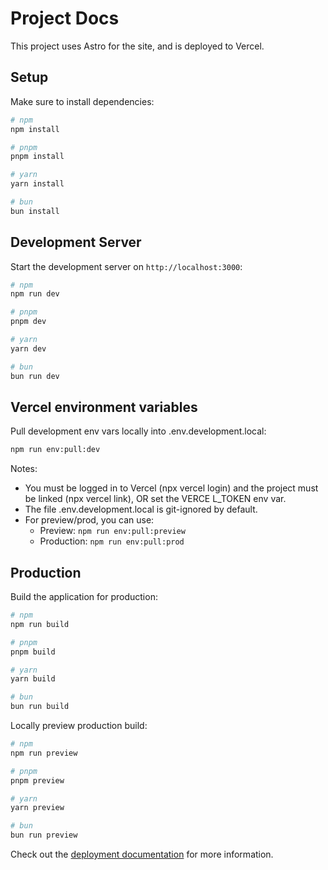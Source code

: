 # Project Docs

This project uses Astro for the site, and is deployed to Vercel.

## Setup

Make sure to install dependencies:

```bash
# npm
npm install

# pnpm
pnpm install

# yarn
yarn install

# bun
bun install
```

## Development Server

Start the development server on `http://localhost:3000`:

```bash
# npm
npm run dev

# pnpm
pnpm dev

# yarn
yarn dev

# bun
bun run dev
```

## Vercel environment variables

Pull development env vars locally into .env.development.local:

```bash
npm run env:pull:dev
```

Notes:
- You must be logged in to Vercel (npx vercel login) and the project must be linked (npx vercel link), OR set the VERCE L_TOKEN env var.
- The file .env.development.local is git-ignored by default.
- For preview/prod, you can use:
  - Preview: `npm run env:pull:preview`
  - Production: `npm run env:pull:prod`

## Production

Build the application for production:

```bash
# npm
npm run build

# pnpm
pnpm build

# yarn
yarn build

# bun
bun run build
```

Locally preview production build:

```bash
# npm
npm run preview

# pnpm
pnpm preview

# yarn
yarn preview

# bun
bun run preview
```

Check out the [deployment documentation](https://nuxt.com/docs/getting-started/deployment) for more information.
